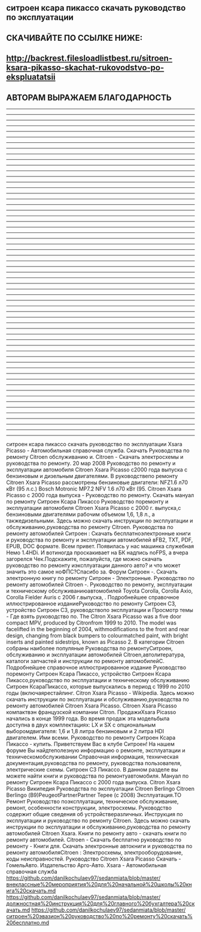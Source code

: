 ситроен ксара пикассо скачать руководство по эксплуатации
--------------------------------------------------
СКАЧИВАЙТЕ ПО ССЫЛКЕ НИЖЕ:
--------------------------------------------------
http://backrest.filesloadlistbest.ru/sitroen-ksara-pikasso-skachat-rukovodstvo-po-ekspluatatsii
--------------------------------------------------
АВТОРАМ ВЫРАЖАЕМ БЛАГОДАРНОСТЬ
--------------------------------------------------
--------------------------------------------------
--------------------------------------------------
--------------------------------------------------
--------------------------------------------------
--------------------------------------------------
--------------------------------------------------
--------------------------------------------------
--------------------------------------------------
--------------------------------------------------
--------------------------------------------------
--------------------------------------------------
--------------------------------------------------
--------------------------------------------------
--------------------------------------------------
--------------------------------------------------
--------------------------------------------------
--------------------------------------------------
--------------------------------------------------
--------------------------------------------------
--------------------------------------------------
--------------------------------------------------
--------------------------------------------------
--------------------------------------------------
--------------------------------------------------
--------------------------------------------------
--------------------------------------------------
--------------------------------------------------
--------------------------------------------------
--------------------------------------------------
--------------------------------------------------
--------------------------------------------------
--------------------------------------------------
--------------------------------------------------
--------------------------------------------------
--------------------------------------------------
--------------------------------------------------
--------------------------------------------------
--------------------------------------------------
--------------------------------------------------
--------------------------------------------------
--------------------------------------------------
--------------------------------------------------
--------------------------------------------------
--------------------------------------------------
--------------------------------------------------
--------------------------------------------------
--------------------------------------------------
--------------------------------------------------
--------------------------------------------------
--------------------------------------------------
--------------------------------------------------
--------------------------------------------------
--------------------------------------------------
--------------------------------------------------
--------------------------------------------------
--------------------------------------------------
--------------------------------------------------
--------------------------------------------------
--------------------------------------------------
ситроен ксара пикассо скачать руководство по эксплуатации Xsara Picasso - Автомобильная справочная служба. Скачать Руководства по ремонту Citroen обслуживанию и. Citroen - Скачать электросхемы и руководства по ремонту. 20 мар 2008  Руководство по ремонту и эксплуатации автомобиля Citroen Xsara Picasso с2000 года выпуска с бензиновым и дизельным двигателями. В руководствепо ремонту Citroen Xsara Picasso рассмотрены бензиновые двигатели: NFZ1.6 л70 кВт (95 л.с.) Bosch Motronic MP7.2 NFV 1.6 л70 кВт (95. Citroen Xsara Picasso с 2000 года выпуска - Руководство по ремонту. Скачать мануал по ремонту Ситроен Ксара Пикассо  Руководство поремонту и эксплуатации автомобиля Citroen Xsara Picasso с 2000 г. выпуска,с бензиновыми двигателями рабочим объемом 1,6, 1,8 л., а такжедизельными. Здесь можно скачать инструкции по эксплуатации и обслуживанию,руководства по ремонту Citroen. Руководства по ремонту автомобилей Ситроен : Скачать бесплатноэлектронные книги и руководства по ремонту и эксплуатации автомобилей вFB2, TXT, PDF, EPUB, DOC формате. Всем привет. Появилась у нас машинка служебная Немо 1.4HDi. И вотиногда проскакивает на БК надпись noFPS, а вчера загорелся Чек.Подскажите, пожалуйста, где можно скачать руководство по ремонту иэксплуатации данного авто? и что может значить это самое ноФПС?Спасибо за. Форум Ситроен -. Скачать электронную книгу по ремонту Ситроен - Электронные. Руководство по ремонту автомобилей Citroen -. Руководство по ремонту, эксплуатации и техническому обслуживаниюавтомобилей Toyota Corolla, Corolla Axio, Corolla Fielder  Auris с 2006 г.выпуска, . Подробнейшее справочное иллюстрированное изданиеРуководство по ремонту Ситроен С3, устройство Ситроен С3, руководствопо эксплуатации и
Просмотр темы - Где взять руководство по. The Citron Xsara Picasso was a five door compact MPV, produced by Citronfrom 1999 to 2010. The model was facelifted in the beginning of 2004, withmodifications to the front and rear design, changing from black bumpers to colourmatched paint, with bright inserts and painted sidestrips, known as Picasso 2. В категории Citroen собраны наиболее популяные Руководства по ремонтуСитроен, обслуживанию и эксплуатации автомобилей Citroen,автолитература, каталоги запчастей и инструкции по ремонту автомобилейС. Подробнейшее справочное иллюстрированное издание Руководство поремонту Ситроен Ксара Пикассо, устройство Ситроен Ксара Пикассо,руководство по эксплуатации и техническому обслуживанию Ситроен КсараПикассо, которые выпускались в период с 1999 по 2010 годы (включаярестайлинг. Citron Xsara Picasso - Wikipedia. Здесь можно скачать инструкции по эксплуатации и обслуживанию,руководства по ремонту автомобилей Citroen Xsara Picasso. Citroen Xsara Picasso  компактвэн французской компании Citron. ПродажиXsara Picasso начались в конце 1999 года. Во время продаж эта модельбыла доступна в двух комплектациях: LX и SX с опциональным выборомдвигателя: 1,6 и 1,8 литра бензиновым и 2 литра HDI двигателем. Ими всеми. Руководство по ремонту Ситроен Ксара Пикассо - купить. Приветствуем Вас в клубе Ситроен! На нашем форуме Вы найдтеполезную информацию о ремонте, эксплуатации и техническомобслуживании  Справочная информация, техническая документация,руководства по ремонту, руководства пользователя, электрические схемы. Ситроен С3 Пикассо. В данном разделе вы можете найти книги и руководства по ремонтуавтомобиля. Мануал по ремонту Ситроен Ксара Пикассо с 2000 года выпуска. Citron Xsara Picasso  Википедия
Руководства по эксплуатации Citroen Berlingo Citroen Berlingo (В9)PeugeotPartnerPartner Tepee (с 2008) Эксплуатация.ТО Ремонт Руководство поэксплуатации, техническое обслуживание, ремонт, особенности конструкции, электросхемы. Руководство содержит общие сведения об устройстверазличных. Инструкция по эксплуатации и руководство по ремонту Citroen. Здесь можно скачать инструкции по эксплуатации и обслуживанию,руководства по ремонту автомобилей Citroen Xsara. Книги по ремонту авто - скачать книги по ремонту автомобилей. Citroen - Скачать бесплатно руководство по ремонту - Книги для. Скачать электронные автокниги и руководства по ремонту автомобиляCitroen : Электросхемы, электрооборудование, коды неисправностей. Руководство Citroen Xsara Picasso  Скачать - ГомельАвто. Издательство Арго-Авто. Xsara - Автомобильная справочная служба
https://github.com/danilkochulaev97/sedanmiata/blob/master/внеклассные%20мероприятия%20для%20начальной%20школы%20книга%20скачать.md
https://github.com/danilkochulaev97/sedanmiata/blob/master/должностная%20инструкция%20для%20главного%20бухгалтера%20скачать.md
https://github.com/danilkochulaev97/sedanmiata/blob/master/ситроен%20эвазион%20руководство%20по%20ремонту%20скачать%20бесплатно.md